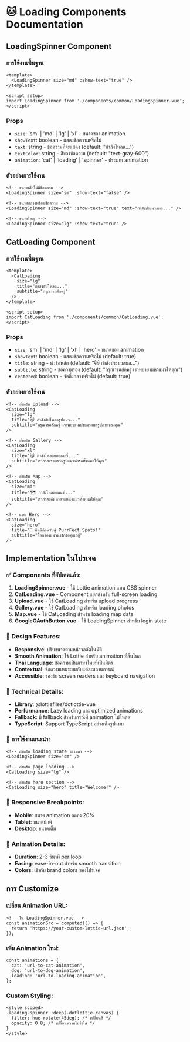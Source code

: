 # 🐱 Loading Components Documentation

## LoadingSpinner Component

### การใช้งานพื้นฐาน
```vue
<template>
  <LoadingSpinner size="md" :show-text="true" />
</template>

<script setup>
import LoadingSpinner from './components/common/LoadingSpinner.vue';
</script>
```

### Props
- `size`: 'sm' | 'md' | 'lg' | 'xl' - ขนาดของ animation
- `showText`: boolean - แสดงข้อความหรือไม่
- `text`: string - ข้อความที่จะแสดง (default: "กำลังโหลด...")
- `textColor`: string - สีของข้อความ (default: "text-gray-600")
- `animation`: 'cat' | 'loading' | 'spinner' - ประเภท animation

### ตัวอย่างการใช้งาน
```vue
<!-- ขนาดเล็กไม่มีข้อความ -->
<LoadingSpinner size="sm" :show-text="false" />

<!-- ขนาดกลางพร้อมข้อความ -->
<LoadingSpinner size="md" :show-text="true" text="กำลังประมวลผล..." />

<!-- ขนาดใหญ่ -->
<LoadingSpinner size="lg" :show-text="true" />
```

## CatLoading Component

### การใช้งานพื้นฐาน
```vue
<template>
  <CatLoading 
    size="lg" 
    title="กำลังอัปโหลด..." 
    subtitle="กรุณารอสักครู่"
  />
</template>

<script setup>
import CatLoading from './components/common/CatLoading.vue';
</script>
```

### Props
- `size`: 'sm' | 'md' | 'lg' | 'xl' | 'hero' - ขนาดของ animation
- `showText`: boolean - แสดงข้อความหรือไม่ (default: true)
- `title`: string - หัวข้อหลัก (default: "🐱 กำลังประมวลผล...")
- `subtitle`: string - ข้อความรอง (default: "กรุณารอสักครู่ เราพยายามหาแมวให้คุณ")
- `centered`: boolean - จัดกึ่งกลางหรือไม่ (default: true)

### ตัวอย่างการใช้งาน
```vue
<!-- สำหรับ Upload -->
<CatLoading 
  size="lg" 
  title="🐱 กำลังอัปโหลดรูปแมว..."
  subtitle="กรุณารอสักครู่ เราพยายามประมวลผลรูปภาพของคุณ"
/>

<!-- สำหรับ Gallery -->
<CatLoading 
  size="xl" 
  title="🐱 กำลังโหลดแกลเลอรี่..."
  subtitle="เรากำลังรวบรวมรูปแมวน่ารักทั้งหมดให้คุณ"
/>

<!-- สำหรับ Map -->
<CatLoading 
  size="md" 
  title="🗺️ กำลังโหลดแผนที่..."
  subtitle="เรากำลังค้นหาตำแหน่งแมวทั้งหมดให้คุณ"
/>

<!-- แบบ Hero -->
<CatLoading 
  size="hero" 
  title="🎉 ยินดีต้อนรับสู่ PurrFect Spots!"
  subtitle="โลกของแมวน่ารักรอคุณอยู่"
/>
```

## Implementation ในโปรเจค

### ✅ Components ที่อัปเดตแล้ว:

1. **LoadingSpinner.vue** - ใช้ Lottie animation แทน CSS spinner
2. **CatLoading.vue** - Component แยกสำหรับ full-screen loading
3. **Upload.vue** - ใช้ CatLoading สำหรับ upload progress
4. **Gallery.vue** - ใช้ CatLoading สำหรับ loading photos
5. **Map.vue** - ใช้ CatLoading สำหรับ loading map data
6. **GoogleOAuthButton.vue** - ใช้ LoadingSpinner สำหรับ login state

### 🎨 Design Features:

- **Responsive**: ปรับขนาดตามหน้าจออัตโนมัติ
- **Smooth Animation**: ใช้ Lottie สำหรับ animation ที่ลื่นไหล
- **Thai Language**: ข้อความเป็นภาษาไทยที่เป็นมิตร
- **Contextual**: ข้อความเหมาะสมกับแต่ละสถานการณ์
- **Accessible**: รองรับ screen readers และ keyboard navigation

### 🔧 Technical Details:

- **Library**: @lottiefiles/dotlottie-vue
- **Performance**: Lazy loading และ optimized animations
- **Fallback**: มี fallback สำหรับกรณีที่ animation ไม่โหลด
- **TypeScript**: Support TypeScript อย่างเต็มรูปแบบ

### 🎯 การใช้งานแนะนำ:

```vue
<!-- สำหรับ loading state ธรรมดา -->
<LoadingSpinner size="sm" />

<!-- สำหรับ page loading -->
<CatLoading size="lg" />

<!-- สำหรับ hero section -->
<CatLoading size="hero" title="Welcome!" />
```

### 📱 Responsive Breakpoints:

- **Mobile**: ขนาด animation ลดลง 20%
- **Tablet**: ขนาดปกติ
- **Desktop**: ขนาดเต็ม

### 🎨 Animation Details:

- **Duration**: 2-3 วินาที per loop
- **Easing**: ease-in-out สำหรับ smooth transition
- **Colors**: เข้ากับ brand colors ของโปรเจค

## การ Customize

### เปลี่ยน Animation URL:
```vue
<!-- ใน LoadingSpinner.vue -->
const animationSrc = computed(() => {
  return 'https://your-custom-lottie-url.json';
});
```

### เพิ่ม Animation ใหม่:
```vue
const animations = {
  cat: 'url-to-cat-animation',
  dog: 'url-to-dog-animation',
  loading: 'url-to-loading-animation',
};
```

### Custom Styling:
```vue
<style scoped>
.loading-spinner :deep(.dotlottie-canvas) {
  filter: hue-rotate(45deg); /* เปลี่ยนสี */
  opacity: 0.8; /* เปลี่ยนความโปร่งใส */
}
</style>
```

